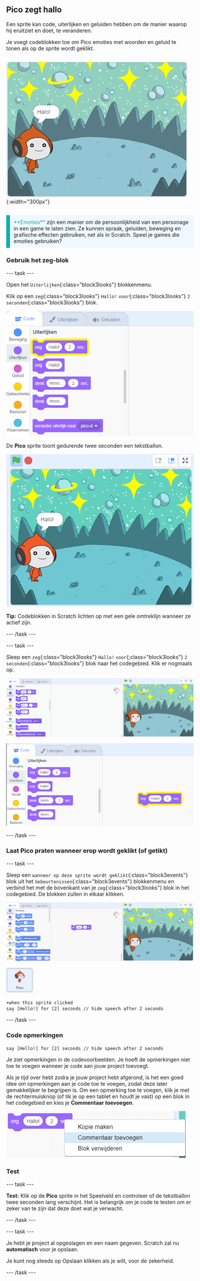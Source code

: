 ## Pico zegt hallo

<div style="display: flex; flex-wrap: wrap">
<div style="flex-basis: 200px; flex-grow: 1; margin-right: 15px;">
Een sprite kan code, uiterlijken en geluiden hebben om de manier waarop hij eruitziet en doet, te veranderen. 
  
Je voegt codeblokken toe om Pico emoties met woorden en geluid te tonen als op de sprite wordt geklikt.
</div>
<div>

![De Pico sprite zegt: "Hallo!"](images/pico-step2.png){:width="300px"}

</div>
</div>

<p style="border-left: solid; border-width:10px; border-color: #0faeb0; background-color: aliceblue; padding: 10px;">
<span style="color: #0faeb0">**Emoties**</span> zijn een manier om de persoonlijkheid van een personage in een game te laten zien. Ze kunnen spraak, geluiden, beweging en grafische effecten gebruiken, net als in Scratch. Speel je games die emoties gebruiken?
</p>

### Gebruik het zeg-blok

--- task ---

Open het `Uiterlijken`{:class="block3looks"} blokkenmenu.

Klik op een `zeg`{:class="block3looks"} `Hallo!` `voor`{:class="block3looks"} `2` `seconden`{:class="block3looks"} blok.

![De 'zeg Hallo! voor 2 seconden' blok licht op met een gele omtrek.](images/pico-say-hello-blocks-menu.png)

De **Pico** sprite toont gedurende twee seconden een tekstballon.

![De Pico sprite met "Hallo!" in een tekstballon.](images/pico-say-hello-stage.png)

**Tip:** Codeblokken in Scratch lichten op met een gele omtreklijn wanneer ze actief zijn.

--- /task ---

--- task ---

Sleep een `zeg`{:class="block3looks"} `Hallo!` `voor`{;class="block3looks"} `2` `seconden`{:class="block3looks"} blok naar het codegebied. Klik er nogmaals op.

![Het 'zeg'-blok naar het codegebied slepen en erop klikken om het uit te voeren.](images/pico-drag-say.gif)

![Het 'zeg'-blok is naar het codegebied gesleept. Het codeblok licht op met een gele omtrek.](images/pico-drag-say.png)

--- /task ---

### Laat Pico praten wanneer erop wordt geklikt (of getikt)

--- task ---

Sleep een `wanneer op deze sprite wordt geklikt`{:class="block3events"} blok uit het `Gebeurtenissen`{:class="block3events"} blokkenmenu en verbind het met de bovenkant van je `zeg`{:class="block3looks"} blok in het codegebied. De blokken zullen in elkaar klikken.

![Een animatie van de blokken die in elkaar klikken. Als er op Pico wordt geklikt, zegt het "Hallo!" gedurende twee seconden.](images/pico-snap-together.gif)

![De Pico sprite.](images/pico-sprite.png)

```blocks3
+when this sprite clicked
say [Hello!] for [2] seconds // hide speech after 2 seconds
```

--- /task ---

### Code opmerkingen

```blocks3
say [Hello!] for [2] seconds // hide speech after 2 seconds
```
Je ziet opmerkingen in de codevoorbeelden. Je hoeft de opmerkingen niet toe te voegen wanneer je code aan jouw project toevoegt.

Als je tijd over hebt zodra je jouw project hebt afgerond, is het een goed idee om opmerkingen aan je code toe te voegen, zodat deze later gemakkelijker te begrijpen is. Om een opmerking toe te voegen, klik je met de rechtermuisknop (of tik je op een tablet en houdt je vast) op een blok in het codegebied en kies je **Commentaar toevoegen**.

![Het pop-up menu dat verschijnt wanneer je met de rechtermuisknop op een blok klikt. 'Commentaar toevoegen' is geselecteerd.](images/add-comment.png)

### Test

--- task ---

**Test:** Klik op de **Pico** sprite in het Speelveld en controleer of de tekstballon twee seconden lang verschijnt. Het is belangrijk om je code te testen om er zeker van te zijn dat deze doet wat je verwacht.

--- /task ---

--- task ---

Je hebt je project al opgeslagen en een naam gegeven. Scratch zal nu **automatisch** voor je opslaan.

Je kunt nog steeds op Opslaan klikken als je wilt, voor de zekerheid.

--- /task ---
